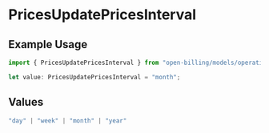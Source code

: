 # PricesUpdatePricesInterval

## Example Usage

```typescript
import { PricesUpdatePricesInterval } from "open-billing/models/operations";

let value: PricesUpdatePricesInterval = "month";
```

## Values

```typescript
"day" | "week" | "month" | "year"
```